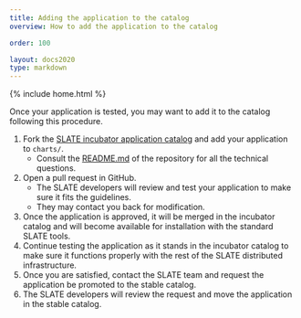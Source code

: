 ```yaml
---
title: Adding the application to the catalog
overview: How to add the application to the catalog

order: 100

layout: docs2020
type: markdown
---
```

{% include home.html %}

Once your application is tested, you may want to add it to the catalog following this procedure.

1. Fork the [SLATE incubator application catalog](https://github.com/slateci/slate-catalog-incubator) and add your application to `charts/`.
   * Consult the [README.md](https://github.com/slateci/slate-catalog-incubator/blob/master/README.md) of the repository for all the technical questions.
2. Open a pull request in GitHub.
   * The SLATE developers will review and test your application to make sure it fits the guidelines.
   * They may contact you back for modification.
4. Once the application is approved, it will be merged in the incubator catalog and will become available for installation with the standard SLATE tools.
5. Continue testing the application as it stands in the incubator catalog to make sure it functions properly with the rest of the SLATE distributed infrastructure.
6. Once you are satisfied, contact the SLATE team and request the application be promoted to the stable catalog.
7. The SLATE developers will review the request and move the application in the stable catalog.
